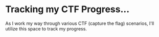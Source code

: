 # **Tracking my CTF Progress...**

   As I work my way through various CTF (capture the flag) scenarios, I'll utilize this space to track my progress.


